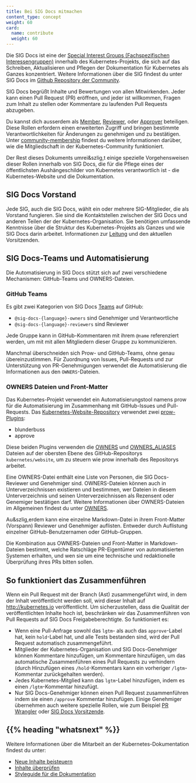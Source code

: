```yaml
---
title: Bei SIG Docs mitmachen
content_type: concept
weight: 60
card:
  name: contribute
  weight: 60
---
```


<!-- overview -->

Die SIG Docs ist eine der 
[Special Interest Groups (Fachspezifischen Interessengruppen)](https://github.com/kubernetes/community/blob/master/sig-list.md) innerhalb des Kubernetes-Projekts, die sich auf das Schreiben, Aktualisieren und Pflegen der Dokumentation f&uuml;r Kubernetes als Ganzes konzentriert. Weitere Informationen &uuml;ber die SIG findest du unter SIG Docs im [Github Repository der Community](https://github.com/kubernetes/community/tree/master/sig-docs).

SIG Docs begr&uuml;&szlig;t Inhalte und Bewertungen von allen Mitwirkenden. Jeder kann einen
Pull Request (PR) er&ouml;ffnen, und jeder ist willkommen, Fragen zum Inhalt zu stellen oder Kommentare
zu laufenden Pull Requests abzugeben.

Du kannst dich ausserdem als [Member](/de/docs/contribute/participate/roles-and-responsibilities/#member),
[Reviewer](/de/docs/contribute/participate/roles-and-responsibilities/#reviewer), oder
[Approver](/de/docs/contribute/participate/roles-and-responsibilities/#approver) beteiligen.
Diese Rollen erfordern einen erweiterten Zugriff und bringen bestimmte Verantwortlichkeiten f&uuml;r
Änderungen zu genehmigen und zu best&auml;tigen.
Unter [community-membership](https://github.com/kubernetes/community/blob/master/community-membership.md) findest du weitere Informationen dar&uuml;ber, wie die Mitgliedschaft in der Kubernetes-Community funktioniert.

Der Rest dieses Dokuments umrei&szlig,t einige spezielle Vorgehensweisen dieser Rollen innerhalb von SIG Docs, die f&uuml;r die Pflege eines der &ouml;ffentlichsten Aush&auml;ngeschilder von Kubernetes verantwortlich ist - die Kubernetes-Website und die Dokumentation.

<!-- body -->
## SIG Docs Vorstand

Jede SIG, auch die SIG Docs, w&auml;hlt ein oder mehrere SIG-Mitglieder, die als
Vorstand fungieren. Sie sind die Kontaktstellen zwischen der SIG Docs und anderen Teilen der
der Kubernetes-Organisation. Sie ben&ouml;tigen umfassende Kenntnisse &uuml;ber die Struktur
des Kubernetes-Projekts als Ganzes und wie SIG Docs darin arbeitet. Informationen zur [Leitung](https://github.com/kubernetes/community/tree/master/sig-docs#leadership) und den aktuellen Vorsitzenden.
## SIG Docs-Teams und Automatisierung

Die Automatisierung in SIG Docs st&uuml;tzt sich auf zwei verschiedene Mechanismen:
GitHub-Teams und OWNERS-Dateien.

### GitHub Teams

Es gibt zwei Kategorien von SIG Docs [Teams](https://github.com/orgs/kubernetes/teams?query=sig-docs) auf GitHub:

- `@sig-docs-{language}-owners` sind Genehmiger und Verantwortliche
- `@sig-docs-{language}-reviewers` sind Reviewer

Jede Gruppe kann in GitHub-Kommentaren mit ihrem `@name` referenziert werden, um mit
mit allen Mitgliedern dieser Gruppe zu kommunizieren.

Manchmal &uuml;berschneiden sich Prow- und GitHub-Teams, ohne genau &uuml;bereinzustimmen. F&uuml;r
Zuordnung von Issues, Pull-Requests und zur Unterst&uuml;tzung von PR-Genehmigungen verwendet die
Automatisierung die Informationen aus den `OWNERS`-Dateien.

### OWNERS Dateien und Front-Matter

Das Kubernetes-Projekt verwendet ein Automatisierungstool namens prow f&uuml;r die Automatisierung im Zusammenhang mit GitHub-Issues und Pull-Requests. 
Das [Kubernetes-Website-Repository](https://github.com/kubernetes/website) verwendet zwei [prow-Plugins](https://github.com/kubernetes/test-infra/tree/master/prow/plugins):

- blunderbuss
- approve

Diese beiden Plugins verwenden die
[OWNERS](https://github.com/kubernetes/website/blob/main/OWNERS) und
[OWNERS_ALIASES](https://github.com/kubernetes/website/blob/main/OWNERS_ALIASES)
Dateien auf der obersten Ebene des GitHub-Repositorys `kubernetes/website`, um zu steuern
wie prow innerhalb des Repositorys arbeitet.

Eine OWNERS-Datei enth&auml;lt eine Liste von Personen, die SIG Docs-Reviewer und
Genehmiger sind. OWNERS-Dateien k&ouml;nnen auch in Unterverzeichnissen existieren und bestimmen, wer
Dateien in diesem Unterverzeichnis und seinen Unterverzeichnissen als Rezensent oder
Genemiger best&auml;tigen darf. Weitere Informationen &uuml;ber OWNERS-Dateien im Allgemeinen findest du unter
[OWNERS](https://github.com/kubernetes/community/blob/master/contributors/guide/owners.md).

Au&szlig,erdem kann eine einzelne Markdown-Datei in ihrem Front-Matter (Vorspann) Reviewer und Genehmiger auflisten.
Entweder durch Auflistung einzelner GitHub-Benutzernamen oder GitHub-Gruppen.

Die Kombination aus OWNERS-Dateien und Front-Matter in Markdown-Dateien bestimmt, welche Ratschl&auml;ge PR-Eigent&uuml;mer von automatisierten Systemen erhalten, und wen sie um eine technische und redaktionelle Überpr&uuml;fung ihres PRs bitten sollen.
## So funktioniert das Zusammenf&uuml;hren

Wenn ein Pull Request mit der Branch (Ast) zusammengef&uuml;hrt wird, in dem der Inhalt ver&ouml;ffentlicht werden soll, wird dieser Inhalt auf http://kubernetes.io ver&ouml;ffentlicht. Um sicherzustellen, dass die Qualit&auml;t der ver&ouml;ffentlichten Inhalte hoch ist, beschr&auml;nken wir das Zusammenf&uuml;hren von Pull Requests auf
SIG Docs Freigabeberechtigte. So funktioniert es:

- Wenn eine Pull-Anfrage sowohl das `lgtm`- als auch das `approve`-Label hat, kein `hold`-Label hat, 
  und alle Tests bestanden sind, wird der Pull Request automatisch  zusammengef&uuml;hrt.
- Mitglieder der Kubernetes-Organisation und SIG Docs-Genehmiger k&ouml;nnen Kommentare hinzuf&uuml;gen, um
  Kommentare hinzuf&uuml;gen, um das automatische Zusammenf&uuml;hren eines Pull Requests zu verhindern (durch Hinzuf&uuml;gen eines `/hold`-Kommentars
  kann ein vorheriger `/lgtm`-Kommentar zur&uuml;ckgehalten werden).
- Jedes Kubernetes-Mitglied kann das `lgtm`-Label hinzuf&uuml;gen, indem es einen `/lgtm`-Kommentar hinzuf&uuml;gt.
- Nur SIG Docs-Genehmiger k&ouml;nnen einen Pull Request zusammenf&uuml;hren indem sie einen `/approve` Kommentar hinzuf&uuml;gen. 
  Einige Genehmiger &uuml;bernehmen auch weitere spezielle Rollen, wie zum Beispiel [PR Wrangler](/docs/contribute/participate/pr-wranglers/) oder [SIG Docs Vorsitzende](#sig-docs-chairperson).

## {{% heading "whatsnext" %}}

Weitere Informationen &uuml;ber die Mitarbeit an der Kubernetes-Dokumentation findest du unter:

- [Neue Inhalte beisteuern](/docs/contribute/new-content/overview/)
- [Inhalte &uuml;berpr&uuml;fen](/docs/contribute/review/reviewing-prs)
- [Styleguide f&uuml;r die Dokumentation](/docs/contribute/style/)
